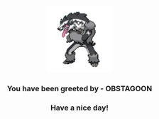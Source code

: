 <p align="center">
            <img src="https://raw.githubusercontent.com/PokeAPI/sprites/master/sprites/pokemon/862.png" width="150" height="150">
          </p>
          <h3 align="center">You have been greeted by - <b>OBSTAGOON</b></h3>
          <h3 align="center">Have a nice day!</h3>
